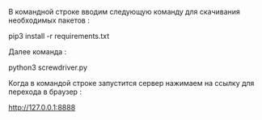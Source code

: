 В командной строке вводим следующую команду для скачивания необходимых пакетов :

pip3 install -r requirements.txt

Далее команда :

python3 screwdriver.py

Когда в командой строке запустится сервер нажимаем на ссылку для перехода в браузер :

http://127.0.0.1:8888
